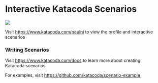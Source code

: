 # Interactive Katacoda Scenarios

[![](http://shields.katacoda.com/katacoda/paulni/count.svg)](https://www.katacoda.com/paulni "Get your profile on Katacoda.com")

Visit https://www.katacoda.com/paulni to view the profile and interactive scenarios

### Writing Scenarios
Visit https://www.katacoda.com/docs to learn more about creating Katacoda scenarios

For examples, visit https://github.com/katacoda/scenario-example

